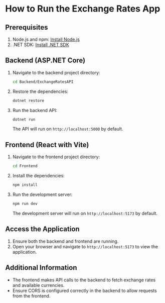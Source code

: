 # How to Run the Exchange Rates App

## Prerequisites

1. Node.js and npm: [Install Node.js](https://nodejs.org/)
2. .NET SDK: [Install .NET SDK](https://dotnet.microsoft.com/download)

## Backend (ASP.NET Core)

1. Navigate to the backend project directory:
    ```bash
    cd Backend/ExchangeRatesAPI
    ```

2. Restore the dependencies:
    ```bash
    dotnet restore
    ```

3. Run the backend API:
    ```bash
    dotnet run
    ```

   The API will run on `http://localhost:5000` by default.

## Frontend (React with Vite)

1. Navigate to the frontend project directory:
    ```bash
    cd Frontend
    ```

2. Install the dependencies:
    ```bash
    npm install
    ```

3. Run the development server:
    ```bash
    npm run dev
    ```

   The development server will run on `http://localhost:5173` by default.

## Access the Application

1. Ensure both the backend and frontend are running.
2. Open your browser and navigate to `http://localhost:5173` to view the application.

## Additional Information

- The frontend makes API calls to the backend to fetch exchange rates and available currencies.
- Ensure CORS is configured correctly in the backend to allow requests from the frontend.
